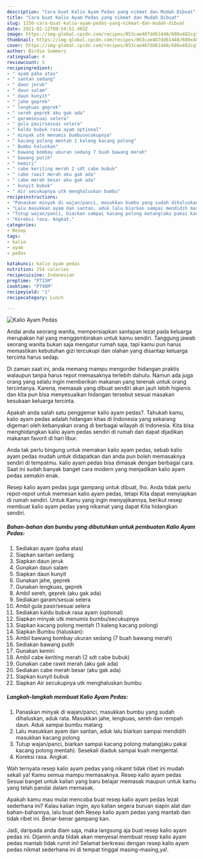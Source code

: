 ```yaml
---
description: "Cara buat Kalio Ayam Pedas yang nikmat dan Mudah Dibuat"
title: "Cara buat Kalio Ayam Pedas yang nikmat dan Mudah Dibuat"
slug: 1156-cara-buat-kalio-ayam-pedas-yang-nikmat-dan-mudah-dibuat
date: 2021-02-12T09:54:51.493Z
image: https://img-global.cpcdn.com/recipes/053cae487dd61448/680x482cq70/kalio-ayam-pedas-foto-resep-utama.jpg
thumbnail: https://img-global.cpcdn.com/recipes/053cae487dd61448/680x482cq70/kalio-ayam-pedas-foto-resep-utama.jpg
cover: https://img-global.cpcdn.com/recipes/053cae487dd61448/680x482cq70/kalio-ayam-pedas-foto-resep-utama.jpg
author: Birdie Summers
ratingvalue: 4
reviewcount: 5
recipeingredient:
- " ayam paha atas"
- " santan sedang"
- " daun jeruk"
- " daun salam"
- " daun kunyit"
- " jahe geprek"
- " lengkuas geprek"
- " sereh geprek aku gak ada"
- " garamsesuai selera"
- " gula pasirsesuai selera"
- " kaldu bubuk rasa ayam optional"
- " minyak utk menumis bumbusecukupnya"
- " kacang polong mentah 1 kaleng kacang polong"
- " Bumbu haluskan"
- " bawang bombay ukuran sedang 7 buah bawang merah"
- " bawang putih"
- " kemiri"
- " cabe keriting merah 2 sdt cabe bubuk"
- " cabe rawit merah aku gak ada"
- " cabe merah besar aku gak ada"
- " kunyit bubuk"
- " Air secukupnya utk menghaluskan bumbu"
recipeinstructions:
- "Panaskan minyak di wajan/panci, masukkan bumbu yang sudah dihaluskan, aduk rata. Masukkan jahe, lengkuas, sereh dan rempah daun. Aduk sampai bumbu matang"
- "Lalu masukkan ayam dan santan, aduk lalu biarkan sampai mendidih masukkan kacang polong"
- "Tutup wajan/panci, biarkan sampai kacang polong matang(aku pakai kacang polong mentah). Sesekali diaduk sampai kuah mengental."
- "Koreksi rasa. Angkat."
categories:
- Resep
tags:
- kalio
- ayam
- pedas

katakunci: kalio ayam pedas 
nutrition: 254 calories
recipecuisine: Indonesian
preptime: "PT15M"
cooktime: "PT46M"
recipeyield: "1"
recipecategory: Lunch

---
```



![Kalio Ayam Pedas](https://img-global.cpcdn.com/recipes/053cae487dd61448/680x482cq70/kalio-ayam-pedas-foto-resep-utama.jpg)

Andai anda seorang wanita, mempersiapkan santapan lezat pada keluarga merupakan hal yang menggembirakan untuk kamu sendiri. Tanggung jawab seorang  wanita bukan saja mengatur rumah saja, tapi kamu pun harus memastikan kebutuhan gizi tercukupi dan olahan yang disantap keluarga tercinta harus sedap.

Di zaman  saat ini, anda memang mampu mengorder hidangan praktis walaupun tanpa harus repot memasaknya terlebih dahulu. Namun ada juga orang yang selalu ingin memberikan makanan yang terenak untuk orang tercintanya. Karena, memasak yang dibuat sendiri akan jauh lebih higienis dan kita pun bisa menyesuaikan hidangan tersebut sesuai masakan kesukaan keluarga tercinta. 



Apakah anda salah satu penggemar kalio ayam pedas?. Tahukah kamu, kalio ayam pedas adalah hidangan khas di Indonesia yang sekarang digemari oleh kebanyakan orang di berbagai wilayah di Indonesia. Kita bisa menghidangkan kalio ayam pedas sendiri di rumah dan dapat dijadikan makanan favorit di hari libur.

Anda tak perlu bingung untuk memakan kalio ayam pedas, sebab kalio ayam pedas mudah untuk didapatkan dan anda pun boleh memasaknya sendiri di tempatmu. kalio ayam pedas bisa dimasak dengan berbagai cara. Saat ini sudah banyak banget cara modern yang menjadikan kalio ayam pedas semakin enak.

Resep kalio ayam pedas juga gampang untuk dibuat, lho. Anda tidak perlu repot-repot untuk memesan kalio ayam pedas, tetapi Kita dapat menyiapkan di rumah sendiri. Untuk Kamu yang ingin menyajikannya, berikut resep membuat kalio ayam pedas yang nikamat yang dapat Kita hidangkan sendiri.

<!--inarticleads1-->

##### Bahan-bahan dan bumbu yang dibutuhkan untuk pembuatan Kalio Ayam Pedas:

1. Sediakan  ayam (paha atas)
1. Siapkan  santan sedang
1. Siapkan  daun jeruk
1. Gunakan  daun salam
1. Siapkan  daun kunyit
1. Gunakan  jahe, geprek
1. Gunakan  lengkuas, geprek
1. Ambil  sereh, geprek (aku gak ada)
1. Sediakan  garam/sesuai selera
1. Ambil  gula pasir/sesuai selera
1. Sediakan  kaldu bubuk rasa ayam (optional)
1. Siapkan  minyak utk menumis bumbu/secukupnya
1. Siapkan  kacang polong mentah (1 kaleng kacang polong)
1. Siapkan  Bumbu (haluskan):
1. Ambil  bawang bombay ukuran sedang (7 buah bawang merah)
1. Sediakan  bawang putih
1. Gunakan  kemiri
1. Ambil  cabe keriting merah (2 sdt cabe bubuk)
1. Gunakan  cabe rawit merah (aku gak ada)
1. Sediakan  cabe merah besar (aku gak ada)
1. Siapkan  kunyit bubuk
1. Siapkan  Air secukupnya utk menghaluskan bumbu




<!--inarticleads2-->

##### Langkah-langkah membuat Kalio Ayam Pedas:

1. Panaskan minyak di wajan/panci, masukkan bumbu yang sudah dihaluskan, aduk rata. Masukkan jahe, lengkuas, sereh dan rempah daun. Aduk sampai bumbu matang
1. Lalu masukkan ayam dan santan, aduk lalu biarkan sampai mendidih masukkan kacang polong
1. Tutup wajan/panci, biarkan sampai kacang polong matang(aku pakai kacang polong mentah). Sesekali diaduk sampai kuah mengental.
1. Koreksi rasa. Angkat.




Wah ternyata resep kalio ayam pedas yang nikamt tidak ribet ini mudah sekali ya! Kamu semua mampu memasaknya. Resep kalio ayam pedas Sesuai banget untuk kalian yang baru belajar memasak maupun untuk kamu yang telah pandai dalam memasak.

Apakah kamu mau mulai mencoba buat resep kalio ayam pedas lezat sederhana ini? Kalau kalian ingin, ayo kalian segera buruan siapin alat dan bahan-bahannya, lalu buat deh Resep kalio ayam pedas yang mantab dan tidak ribet ini. Benar-benar gampang kan. 

Jadi, daripada anda diam saja, maka langsung aja buat resep kalio ayam pedas ini. Dijamin anda tiidak akan menyesal membuat resep kalio ayam pedas mantab tidak rumit ini! Selamat berkreasi dengan resep kalio ayam pedas nikmat sederhana ini di tempat tinggal masing-masing,ya!.

